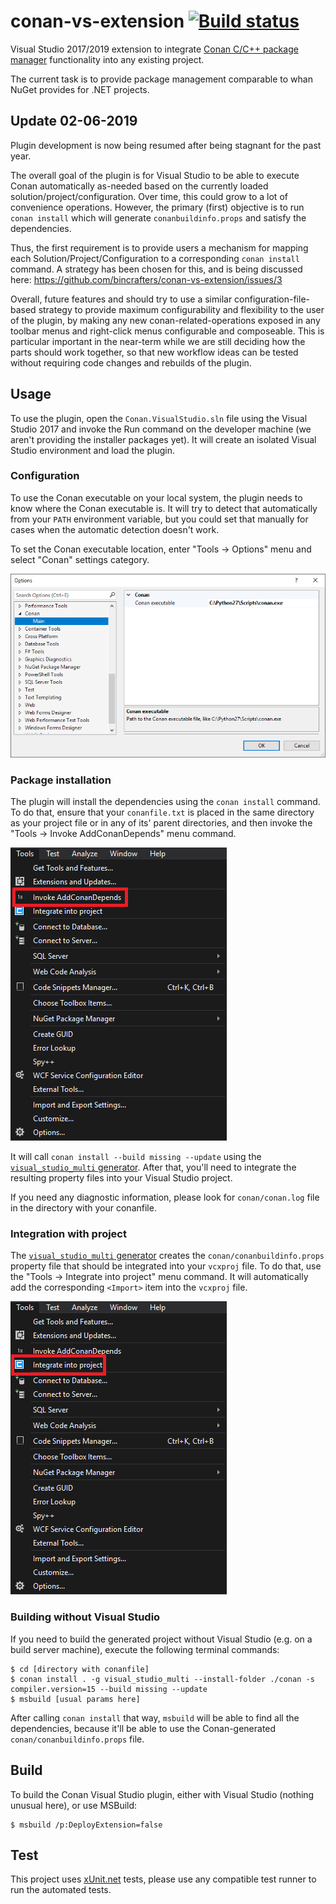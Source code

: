 conan-vs-extension [![Build status][badge-appveyor]][build-appveyor]
==================

Visual Studio 2017/2019 extension to integrate [Conan C/C++ package manager][conan]
functionality into any existing project.

The current task is to provide package management comparable to whan NuGet
provides for .NET projects.

Update 02-06-2019
------------------
Plugin development is now being resumed after being stagnant for the past year. 

The overall goal of the plugin is for Visual Studio to be able to execute Conan automatically as-needed based on the currently loaded solution/project/configuration.  Over time, this could grow to a lot of convenience operations.  However, the primary (first) objective is to run `conan install` which will generate `conanbuildinfo.props` and satisfy the dependencies. 

Thus, the first requirement is to provide users a mechanism for mapping each Solution/Project/Configuration to a corresponding `conan install` command. A strategy has been chosen for this, and is being discussed here: https://github.com/bincrafters/conan-vs-extension/issues/3

Overall, future features and should try to use a similar configuration-file-based strategy to provide maximum configurability and flexibility to the user of the plugin, by making any new conan-related-operations exposed in any toolbar menus and right-click menus configurable and composeable.  This is particular important in the near-term while we are still deciding how the parts should work together, so that new workflow ideas can be tested without requiring code changes and rebuilds of the plugin. 

Usage
-----

To use the plugin, open the `Conan.VisualStudio.sln` file using the Visual
Studio 2017 and invoke the Run command on the developer machine (we aren't
providing the installer packages yet). It will create an isolated Visual Studio
environment and load the plugin.

### Configuration

To use the Conan executable on your local system, the plugin needs to know where
the Conan executable is. It will try to detect that automatically from your
`PATH` environment variable, but you could set that manually for cases when the
automatic detection doesn't work.

To set the Conan executable location, enter "Tools → Options" menu and select
"Conan" settings category.

![Settings window screenshot][screenshot-settings]

### Package installation

The plugin will install the dependencies using the `conan install` command. To
do that, ensure that your `conanfile.txt` is placed in the same directory as
your project file or in any of its' parent directories, and then invoke the
"Tools → Invoke AddConanDepends" menu command.

!["Invoke AddConanDepends" menu item screenshot][screenshot-addconandepends]

It will call `conan install --build missing --update` using the
[`visual_studio_multi` generator][visual_studio_multi]. After that, you'll need
to integrate the resulting property files into your Visual Studio project.

If you need any diagnostic information, please look for `conan/conan.log` file
in the directory with your conanfile.

### Integration with project

The [`visual_studio_multi` generator][visual_studio_multi] creates the
`conan/conanbuildinfo.props` property file that should be integrated into your
`vcxproj` file. To do that, use the "Tools → Integrate into project" menu
command. It will automatically add the corresponding `<Import>` item into the
`vcxproj` file.

!["Integrate into project" menu item screenshot][screenshot-integrate]

### Building without Visual Studio

If you need to build the generated project without Visual Studio (e.g. on a
build server machine), execute the following terminal commands:

```console
$ cd [directory with conanfile]
$ conan install . -g visual_studio_multi --install-folder ./conan -s compiler.version=15 --build missing --update
$ msbuild [usual params here]
```

After calling `conan install` that way, `msbuild` will be able to find all the
dependencies, because it'll be able to use the Conan-generated
`conan/conanbuildinfo.props` file.

Build
-----

To build the Conan Visual Studio plugin, either with Visual Studio (nothing
unusual here), or use MSBuild:

```console
$ msbuild /p:DeployExtension=false
```

Test
----

This project uses [xUnit.net][xunit] tests, please use any compatible test
runner to run the automated tests.

[build-appveyor]: https://ci.appveyor.com/project/ForNeVeR/conan-vs-extension/branch/master
[conan]: https://www.conan.io/
[visual_studio_multi]: http://docs.conan.io/en/latest/reference/generators/visualstudiomulti.html
[xunit]: https://xunit.github.io/

[badge-appveyor]: https://ci.appveyor.com/api/projects/status/y4srt9dcjxy466f8/branch/master?svg=true
[screenshot-addconandepends]: docs/screenshot-addconandepends.png
[screenshot-integrate]: docs/screenshot-integrate.png
[screenshot-settings]: docs/screenshot-settings.png

